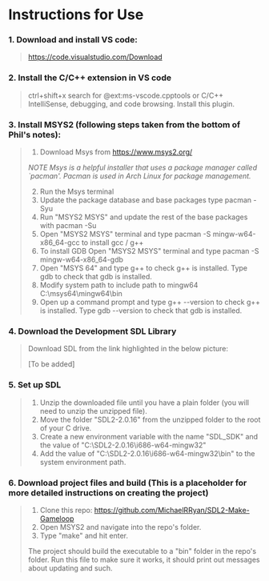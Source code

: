 # Instructions for Use

### 1. Download and install VS code:
> https://code.visualstudio.com/Download

### 2. Install the C/C++ extension in VS code 
> ctrl+shift+x search for @ext:ms-vscode.cpptools or C/C++ IntelliSense, debugging, and code browsing. Install this plugin.

### 3. Install MSYS2 (following steps taken from the bottom of Phil's notes):
> 1. Download Msys from https://www.msys2.org/
>
> *NOTE Msys is a helpful installer that uses a package manager called `pacman'. Pacman is used in Arch Linux for package management.*
>
> 2. Run the Msys terminal
> 3. Update the package database and base packages type pacman -Syu
> 4. Run "MSYS2 MSYS" and update the rest of the base packages with pacman -Su
> 5. Open "MSYS2 MSYS" terminal and type pacman -S mingw-w64-x86_64-gcc to install gcc / g++
> 6. To install GDB Open "MSYS2 MSYS" terminal and type pacman -S mingw-w64-x86_64-gdb
> 7. Open "MSYS 64" and type g++ to check g++ is installed. Type gdb to check that gdb is installed.
> 8. Modify system path to include path to mingw64 C:\msys64\mingw64\bin
> 9. Open up a command prompt and type g++ --version to check g++ is installed. Type gdb --version to check that gdb is installed.
 
### 4. Download the Development SDL Library
> Download SDL from the link highlighted in the below picture:
>
> [To be added]

### 5. Set up SDL
> 1. Unzip the downloaded file until you have a plain folder (you will need to unzip the unzipped file).
> 2. Move the folder "SDL2-2.0.16" from the unzipped folder to the root of your C drive.
> 3. Create a new environment variable with the name "SDL_SDK" and the value of "C:\SDL2-2.0.16\i686-w64-mingw32"
> 4. Add the value of "C:\SDL2-2.0.16\i686-w64-mingw32\bin" to the system environment path.

### 6. Download project files and build (This is a placeholder for more detailed instructions on creating the project)
> 1. Clone this repo: https://github.com/MichaelRRyan/SDL2-Make-Gameloop
> 2. Open MSYS2 and navigate into the repo's folder.
> 3. Type "make" and hit enter.
>
> The project should build the executable to a "bin" folder in the repo's folder. Run this file to make sure it works, it should print out messages about updating and such.
